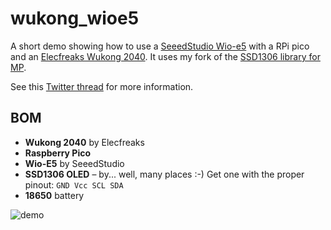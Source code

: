 # wukong_wioe5

A short demo showing how to use a [SeeedStudio Wio-e5](https://wiki.seeedstudio.com/Grove_LoRa_E5_New_Version/) with a RPi pico and an [Elecfreaks Wukong 2040](https://www.elecfreaks.com/elecfreaks-wukong2040-breakout-board-for-raspberry-pi-pico.html). It uses my fork of the [SSD1306 library for MP](https://github.com/Kongduino/ssd1306_mp).

See this [Twitter thread](https://twitter.com/Kongduino/status/1615538626636701698) for more information.

## BOM

* **Wukong 2040** by Elecfreaks
* **Raspberry Pico**
* **Wio-E5** by SeeedStudio
* **SSD1306 OLED** – by... well, many places :-) Get one with the proper pinout: `GND Vcc SCL SDA`
* **18650** battery

![demo](demo.gif)


